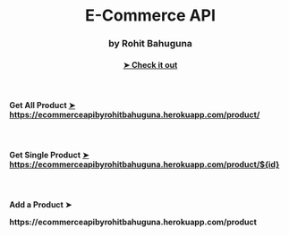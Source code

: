 <h1 align="center" >  E-Commerce API </h1>
<h3 align="center">by Rohit Bahuguna </h3>
<h4 align="center"><a href="https://ecommerceapibyrohitbahuguna.herokuapp.com/product"> ➤ Check it out</a></h4>
<br/>
<h4 align="left">Get All Product <a href="https://ecommerceapibyrohitbahuguna.herokuapp.com/product/">➤ https://ecommerceapibyrohitbahuguna.herokuapp.com/product/</a></h4>
<br/>
<h4 align="left">Get Single Product <a href="https://ecommerceapibyrohitbahuguna.herokuapp.com/product/01"> ➤ https://ecommerceapibyrohitbahuguna.herokuapp.com/product/${id}</a></h4>
<br/>
<h4 align="left">Add a Product  ➤ <p> https://ecommerceapibyrohitbahuguna.herokuapp.com/product</p></h4>